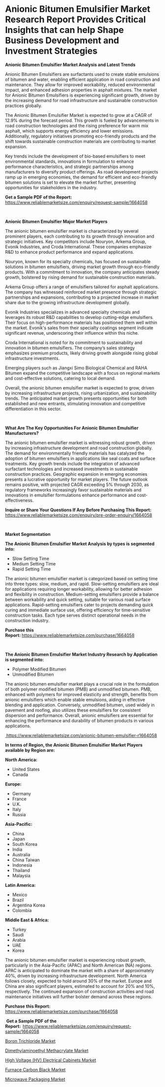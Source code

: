 <p><h1>Anionic Bitumen Emulsifier Market Research Report Provides Critical Insights that can help Shape Business Development and Investment Strategies</h1></p><p><strong>Anionic Bitumen Emulsifier Market Analysis and Latest Trends</strong></p>
<p><p>Anionic Bitumen Emulsifiers are surfactants used to create stable emulsions of bitumen and water, enabling efficient application in road construction and maintenance. They allow for improved workability, reduced environmental impact, and enhanced adhesion properties in asphalt mixtures. The market for Anionic Bitumen Emulsifiers is experiencing significant growth, driven by the increasing demand for road infrastructure and sustainable construction practices globally.</p><p>The Anionic Bitumen Emulsifier Market is expected to grow at a CAGR of 12.9% during the forecast period. This growth is fueled by advancements in road construction technologies and the rising preference for warm mix asphalt, which supports energy efficiency and lower emissions. Additionally, regulatory initiatives promoting eco-friendly products and the shift towards sustainable construction materials are contributing to market expansion.</p><p>Key trends include the development of bio-based emulsifiers to meet environmental standards, innovations in formulation to enhance performance characteristics, and strategic partnerships among manufacturers to diversify product offerings. As road development projects ramp up in emerging economies, the demand for efficient and eco-friendly bitumen solutions is set to elevate the market further, presenting opportunities for stakeholders in the industry.</p></p>
<p><strong>Get a Sample PDF of the Report:&nbsp;</strong> <a href="https://www.reliablemarketsize.com/enquiry/request-sample/1664058?utm_campaign=1143&utm_medium=2&utm_source=Github&utm_content=ia&utm_term=09122024&utm_id=anionic-bitumen-emulsifier">https://www.reliablemarketsize.com/enquiry/request-sample/1664058</a></p>
<p>&nbsp;</p>
<p><strong>Anionic Bitumen Emulsifier Major Market Players</strong></p>
<p><p>The anionic bitumen emulsifier market is characterized by several prominent players, each contributing to its growth through innovation and strategic initiatives. Key competitors include Nouryon, Arkema Group, Evonik Industries, and Croda International. These companies emphasize R&D to enhance product performance and expand applications.</p><p>Nouryon, known for its specialty chemicals, has focused on sustainable solutions in bitumen emulsifiers, driving market growth through eco-friendly products. With a commitment to innovation, the company anticipates steady growth, bolstered by rising demand for sustainable construction materials.</p><p>Arkema Group offers a range of emulsifiers tailored for asphalt applications. The company has witnessed reinforced market presence through strategic partnerships and expansions, contributing to a projected increase in market share due to the growing infrastructure development globally.</p><p>Evonik Industries specializes in advanced specialty chemicals and leverages its robust R&D capabilities to develop cutting-edge emulsifiers. Their focus on high-performance materials has positioned them well within the market. Evonik's sales from their specialty coatings segment indicate significant revenue, underscoring their influence within this niche.</p><p>Croda International is noted for its commitment to sustainability and innovation in bitumen emulsifiers. The company’s sales strategy emphasizes premium products, likely driving growth alongside rising global infrastructure investments.</p><p>Emerging players such as Jiangxi Simo Biological Chemical and RAHA Bitumen expand the competitive landscape with a focus on regional markets and cost-effective solutions, catering to local demand.</p><p>Overall, the anionic bitumen emulsifier market is expected to grow, driven by increasing infrastructure projects, rising urbanization, and sustainability trends. The anticipated market growth presents opportunities for both established and new entrants, stimulating innovation and competitive differentiation in this sector.</p></p>
<p>&nbsp;</p>
<p><strong>What Are The Key Opportunities For Anionic Bitumen Emulsifier Manufacturers?</strong></p>
<p><p>The anionic bitumen emulsifier market is witnessing robust growth, driven by increasing infrastructure development and road construction globally. The demand for environmentally friendly materials has catalyzed the adoption of bitumen emulsifiers in applications like seal coats and surface treatments. Key growth trends include the integration of advanced surfactant technologies and increased investments in sustainable construction practices. Geographic expansion in emerging economies presents a lucrative opportunity for market players. The future outlook remains positive, with projected CAGR exceeding 5% through 2030, as regulatory frameworks increasingly favor sustainable materials and innovations in emulsifier formulations enhance performance and cost-effectiveness.</p></p>
<p><strong>Inquire or Share Your Questions If Any Before Purchasing This Report:</strong> <a href="https://www.reliablemarketsize.com/enquiry/pre-order-enquiry/1664058?utm_campaign=1143&utm_medium=2&utm_source=Github&utm_content=ia&utm_term=09122024&utm_id=anionic-bitumen-emulsifier">https://www.reliablemarketsize.com/enquiry/pre-order-enquiry/1664058</a></p>
<p>&nbsp;</p>
<p><strong>Market Segmentation</strong></p>
<p><strong>The Anionic Bitumen Emulsifier Market Analysis by types is segmented into:</strong></p>
<p><ul><li>Slow Setting Time</li><li>Medium Setting Time</li><li>Rapid Setting Time</li></ul></p>
<p><p>The anionic bitumen emulsifier market is categorized based on setting time into three types: slow, medium, and rapid. Slow-setting emulsifiers are ideal for applications requiring longer workability, allowing for better adhesion and flexibility in construction. Medium-setting emulsifiers provide a balance between workability and quick setting, suitable for various road surface applications. Rapid-setting emulsifiers cater to projects demanding quick curing and immediate surface use, offering efficiency for time-sensitive construction tasks. Each type serves distinct operational needs in the construction industry.</p></p>
<p><strong>Purchase this Report:&nbsp;</strong><a href="https://www.reliablemarketsize.com/purchase/1664058?utm_campaign=1143&utm_medium=2&utm_source=Github&utm_content=ia&utm_term=09122024&utm_id=anionic-bitumen-emulsifier">https://www.reliablemarketsize.com/purchase/1664058</a></p>
<p>&nbsp;</p>
<p><strong>The Anionic Bitumen Emulsifier Market Industry Research by Application is segmented into:</strong></p>
<p><ul><li>Polymer Modified Bitumen</li><li>Unmodified Bitumen</li></ul></p>
<p><p>The anionic bitumen emulsifier market plays a crucial role in the formulation of both polymer modified bitumen (PMB) and unmodified bitumen. PMB, enhanced with polymers for improved elasticity and strength, benefits from anionic emulsifiers which enable stable emulsions, aiding in effective blending and application. Conversely, unmodified bitumen, used widely in pavement and roofing, also utilizes these emulsifiers for consistent dispersion and performance. Overall, anionic emulsifiers are essential for enhancing the performance and durability of bitumen products in various applications.</p></p>
<p><a href="https://www.reliablemarketsize.com/anionic-bitumen-emulsifier-r1664058?utm_campaign=1143&utm_medium=2&utm_source=Github&utm_content=ia&utm_term=09122024&utm_id=anionic-bitumen-emulsifier">&nbsp;https://www.reliablemarketsize.com/anionic-bitumen-emulsifier-r1664058</a></p>
<p><strong>In terms of Region, the Anionic Bitumen Emulsifier Market Players available by Region are:</strong></p>
<p>
    <p> <strong> North America: </strong>
        <ul>
            <li>United States</li>
            <li>Canada</li>
        </ul>
        </p> 
    <p> <strong> Europe: </strong>
        <ul>
            <li>Germany</li>
            <li>France</li>
            <li>U.K.</li>
            <li>Italy</li>
            <li>Russia</li>
        </ul>
        </p> 
    <p> <strong> Asia-Pacific: </strong>
        <ul>
            <li>China</li>
            <li>Japan</li>
            <li>South Korea</li>
            <li>India</li>
            <li>Australia</li>
            <li>China Taiwan</li>
            <li>Indonesia</li>
            <li>Thailand</li>
            <li>Malaysia</li>
        </ul>
        </p> 
    <p> <strong> Latin America: </strong>
        <ul>
            <li>Mexico</li>
            <li>Brazil</li>
            <li>Argentina Korea</li>
            <li>Colombia</li>
        </ul>
        </p> 
    <p> <strong> Middle East & Africa: </strong>
        <ul>
            <li>Turkey</li>
            <li>Saudi</li>
            <li>Arabia</li>
            <li>UAE</li>
            <li>Korea</li>
        </ul>
    </p>
    </p>
<p><p>The anionic bitumen emulsifier market is experiencing robust growth, particularly in the Asia-Pacific (APAC) and North American (NA) regions. APAC is anticipated to dominate the market with a share of approximately 40%, driven by increasing infrastructure development. North America follows closely, expected to hold around 30% of the market. Europe and China are also significant players, estimated to account for 20% and 10%, respectively. The continued expansion of construction activities and road maintenance initiatives will further bolster demand across these regions.</p></p>
<p><strong>Purchase this Report: </strong><a href="https://www.reliablemarketsize.com/purchase/1664058?utm_campaign=1143&utm_medium=2&utm_source=Github&utm_content=ia&utm_term=09122024&utm_id=anionic-bitumen-emulsifier">https://www.reliablemarketsize.com/purchase/1664058</a></p>
<p>&nbsp;<strong>Get a Sample PDF of the Report:&nbsp;&nbsp;</strong><a href="https://www.reliablemarketsize.com/enquiry/request-sample/1664058?utm_campaign=1143&utm_medium=2&utm_source=Github&utm_content=ia&utm_term=09122024&utm_id=anionic-bitumen-emulsifier">https://www.reliablemarketsize.com/enquiry/request-sample/1664058</a></p>
<p><strong></strong></p>
<p><p><a href="https://www.linkedin.com/pulse/boron-trichloride-market-size-estimated-cagr-99-from-2024-2031-g4mdc?utm_campaign=1143&utm_medium=2&utm_source=Github&utm_content=ia&utm_term=09122024&utm_id=anionic-bitumen-emulsifier">Boron Trichloride Market</a></p><p><a href="https://www.linkedin.com/pulse/dimethylaminoethyl-methacrylate-industry-market-analysis-evaluating-iqavc?utm_campaign=1143&utm_medium=2&utm_source=Github&utm_content=ia&utm_term=09122024&utm_id=anionic-bitumen-emulsifier">Dimethylaminoethyl Methacrylate Market</a></p><p><a href="https://github.com/castoriffic/Market-Research-Report-List-5/blob/main/high-voltage-hv-electrical-cabinets-market.md?utm_campaign=1143&utm_medium=2&utm_source=Github&utm_content=ia&utm_term=09122024&utm_id=anionic-bitumen-emulsifier">High Voltage (HV) Electrical Cabinets Market</a></p><p><a href="https://www.linkedin.com/pulse/detailed-furnace-carbon-black-market-analysis-2024-2031-size-cenmc?utm_campaign=1143&utm_medium=2&utm_source=Github&utm_content=ia&utm_term=09122024&utm_id=anionic-bitumen-emulsifier">Furnace Carbon Black Market</a></p><p><a href="https://www.linkedin.com/pulse/evaluating-microwave-packaging-market-size-growth-potential-ho3kc?utm_campaign=1143&utm_medium=2&utm_source=Github&utm_content=ia&utm_term=09122024&utm_id=anionic-bitumen-emulsifier">Microwave Packaging Market</a></p></p>